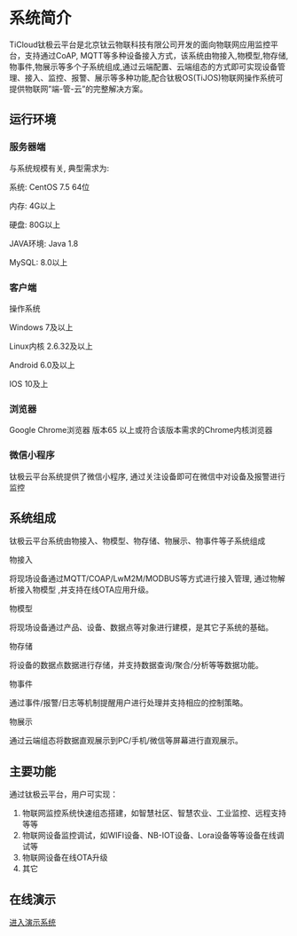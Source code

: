 # 系统简介

TiCloud钛极云平台是北京钛云物联科技有限公司开发的面向物联网应用监控平台，支持通过CoAP, MQTT等多种设备接入方式，该系统由物接入,物模型,物存储,物事件,物展示等多个子系统组成,通过云端配置、云端组态的方式即可实现设备管理、接入、监控、报警、展示等多种功能,配合钛极OS(TiJOS)物联网操作系统可提供物联网”端-管-云”的完整解决方案。 

## 运行环境

### 服务器端

与系统规模有关, 典型需求为:

系统: CentOS 7.5 64位 

内存: 4G以上

硬盘:  80G以上

JAVA环境:  Java 1.8

MySQL: 8.0以上

### 客户端

操作系统

Windows 7及以上

Linux内核 2.6.32及以上

Android 6.0及以上

IOS 10及上

### 浏览器

Google Chrome浏览器 版本65 以上或符合该版本需求的Chrome内核浏览器

### 微信小程序

钛极云平台系统提供了微信小程序, 通过关注设备即可在微信中对设备及报警进行监控

## 系统组成

钛极云平台系统由物接入、物模型、物存储、物展示、物事件等子系统组成

物接入

将现场设备通过MQTT/COAP/LwM2M/MODBUS等方式进行接入管理, 通过物解析接入物模型 ,并支持在线OTA应用升级。

物模型

将现场设备通过产品、设备、数据点等对象进行建模，是其它子系统的基础。

物存储

将设备的数据点数据进行存储，并支持数据查询/聚合/分析等等数据功能。 

物事件

通过事件/报警/日志等机制提醒用户进行处理并支持相应的控制策略。

物展示

通过云端组态将数据直观展示到PC/手机/微信等屏幕进行直观展示。

## 主要功能

通过钛极云平台，用户可实现：

1. 物联网监控系统快速组态搭建，如智慧社区、智慧农业、工业监控、远程支持等等
2. 物联网设备监控调试，如WIFI设备、NB-IOT设备、Lora设备等等设备在线调试等
3. 物联网设备在线OTA升级
4. 其它

## 在线演示

[进入演示系统](http://cloud.tijos.net)
